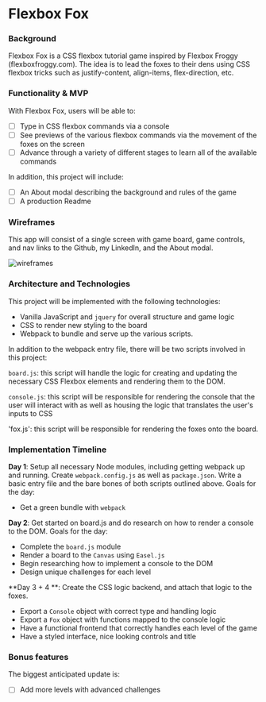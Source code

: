 # Flexbox Fox

### Background

Flexbox Fox is a CSS flexbox tutorial game inspired by Flexbox Froggy (flexboxfroggy.com). The idea is to lead the foxes
to their dens using CSS flexbox tricks such as justify-content, align-items, flex-direction, etc.

### Functionality & MVP  

With Flexbox Fox, users will be able to:

- [ ] Type in CSS flexbox commands via a console
- [ ] See previews of the various flexbox commands via the movement of the foxes on the screen
- [ ] Advance through a variety of different stages to learn all of the available commands

In addition, this project will include:

- [ ] An About modal describing the background and rules of the game
- [ ] A production Readme

### Wireframes

This app will consist of a single screen with game board, game controls, and nav links to the Github, my LinkedIn,
and the About modal.

![wireframes](http://res.cloudinary.com/dfufqfnjx/image/upload/v1479104494/Flexbox_Fox_qepjjv.png)

### Architecture and Technologies

This project will be implemented with the following technologies:

- Vanilla JavaScript and `jquery` for overall structure and game logic
- CSS to render new styling to the board
- Webpack to bundle and serve up the various scripts.

In addition to the webpack entry file, there will be two scripts involved in this project:

`board.js`: this script will handle the logic for creating and updating the necessary CSS Flexbox elements and rendering them to the DOM.

`console.js`: this script will be responsible for rendering the console that the user will interact with as well as housing the logic that translates the user's inputs to CSS

'fox.js': this script will be responsible for rendering the foxes onto the board.
### Implementation Timeline

**Day 1**: Setup all necessary Node modules, including getting webpack up and running.  Create `webpack.config.js` as well as `package.json`.  Write a basic entry file and the bare bones of both scripts outlined above.  Goals for the day:

- Get a green bundle with `webpack`

**Day 2**: Get started on board.js and do research on how to render a console to the DOM. Goals for the day:

- Complete the `board.js` module
- Render a board to the `Canvas` using `Easel.js`
- Begin researching how to implement a console to the DOM
- Design unique challenges for each level

**Day 3 + 4 **: Create the CSS logic backend, and attach that logic to the foxes. 
- Export a `Console` object with correct type and handling logic
- Export a `Fox` object with functions mapped to the console logic
- Have a functional frontend that correctly handles each level of the game
- Have a styled interface, nice looking controls and title


### Bonus features

The biggest anticipated update is:

- [ ] Add more levels with advanced challenges
